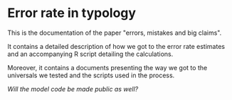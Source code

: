 # Error rate in typology

This is the documentation of the paper "errors, mistakes and big claims".

It contains a detailed description of how we got to the error rate estimates and an accompanying R script detailing the calculations.

Moreover, it contains a documents presenting the way we got to the universals we tested and the scripts used in the process.

*Will the model code be made public as well?*
